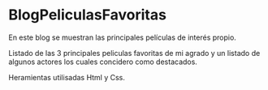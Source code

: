 # BlogPeliculasFavoritas
En este blog se muestran las principales películas de interés propio.

Listado de las 3 principales peliculas favoritas de mi agrado y un listado de algunos actores los cuales concidero como destacados.

Heramientas utilisadas Html y Css.


